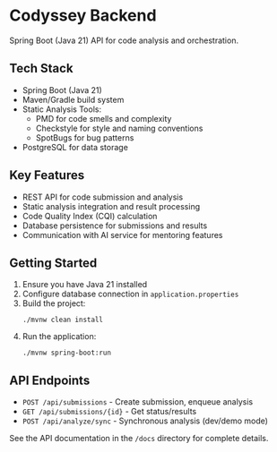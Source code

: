 # Codyssey Backend

Spring Boot (Java 21) API for code analysis and orchestration.

## Tech Stack

- Spring Boot (Java 21)
- Maven/Gradle build system
- Static Analysis Tools:
  - PMD for code smells and complexity
  - Checkstyle for style and naming conventions
  - SpotBugs for bug patterns
- PostgreSQL for data storage

## Key Features

- REST API for code submission and analysis
- Static analysis integration and result processing
- Code Quality Index (CQI) calculation
- Database persistence for submissions and results
- Communication with AI service for mentoring features

## Getting Started

1. Ensure you have Java 21 installed
2. Configure database connection in `application.properties`
3. Build the project:
   ```
   ./mvnw clean install
   ```
4. Run the application:
   ```
   ./mvnw spring-boot:run
   ```

## API Endpoints

- `POST /api/submissions` - Create submission, enqueue analysis
- `GET /api/submissions/{id}` - Get status/results
- `POST /api/analyze/sync` - Synchronous analysis (dev/demo mode)

See the API documentation in the `/docs` directory for complete details.
